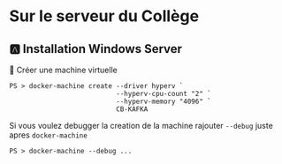 # Sur le serveur du Collège

## :a: Installation Windows Server

:pushpin: Créer une machine virtuelle

```
PS > docker-machine create --driver hyperv `
                           --hyperv-cpu-count "2" `
                           --hyperv-memory "4096" `
                           CB-KAFKA
```

Si vous voulez debugger la creation de la machine rajouter `--debug` juste apres `docker-machine` 

```
PS > docker-machine --debug ...
```
